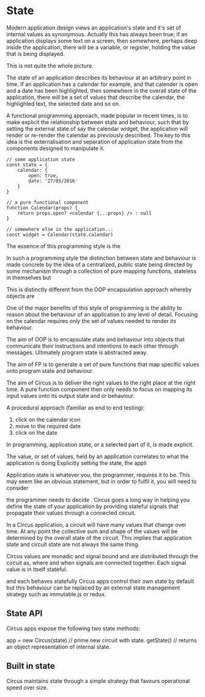 # State

Modern application design views an application's state and it's set of internal values as synonymous. Actually this has always been true; if an application displays some text on a screen, then somewhere, perhaps deep inside the application, there will be a variable, or register, holding the value that is being displayed.

This is not quite the whole picture.

The state of an application describes its behaviour at an arbitrary point in time. If an application has a calendar for example, and that calender is open and a date has been highlighted, then somewhere in the overall state of the application, there will be a set of values that describe the calendar, the highlighted text, the selected date and so on.

A functional programming approach, made popular in recent times, is to make explicit the relationship between state and behaviour, such that by setting the external state of say the calendar widget, the application will render or re-render the calendar as previously described. The key to this idea is the externalisation and separation of application state from the components designed to manipulate it.

```
// some application state
const state = {
    calendar: {
        open: true,
        date: '27/05/2016'
    }
}

// a pure functional component
function Calendar(props) {
    return props.open? <calendar {...props} /> : null
}

// somewhere else in the application...
const widget = Calendar(state.calendar)
```

The essence of this programming style is the

In such a programming style the distinction between state and behaviour is made concrete by the idea of a centralized, public state being directed by some mechanism through a collection of pure mapping functions, stateless in themselves but

This is distinctly different from the OOP encapsulation approach whereby objects are

One of the major benefits of this style of programming is the ability to reason about the behaviour of an application to any level of detail. Focusing on the calendar requires only the set of values needed to render its behaviour.

The aim of OOP is to encapsulate state and behaviour into objects that communicate their instructions and intentions to each other through messages. Ultimately program state is abstracted away.

The aim of FP is to generate a set of pure functions that map specific values onto program state and behaviour.

The aim of Circus is to deliver the right values to the right place at the right time. A pure function component then only needs to focus on mapping its input values onto its output state and or behaviour.

A procedural approach (familiar as end to end testing):
1. click on the calendar icon
2. move to the required date
3. click on the date

In programming, application state, or a selected part of it, is made explicit.

The value, or set of values, held by an application correlates to what the application is doing
Explicitly setting the state, the appli

Application state is whatever you, the programmer, requires it to be. This may seem like an obvious statement, but in order to fulfil it, you will need to consider

the programmer needs to decide . Circus goes a long way in helping you define the state of your application by providing stateful signals that propagate their values through a connected circuit.

In a Circus application, a circuit will have many values that change over time. At any point the collective sum and shape of the values will be determined by the overall state of the circuit. This implies that application state and circuit state are not always the same thing.

Circus values are monadic and signal bound and are distributed through the circuit as, where and when signals are connected together. Each signal value is in itself stateful.

and each behaves statefully
Circus apps control their own state by default but this behaviour can be replaced by an external state management strategy such as immutable.js or redux.

## State API
Circus apps expose the following two state methods:

app = new Circus(state) // prime new circuit with state.
getState() // returns an object representation of internal state.

## Built in state
Circus maintains state through a simple strategy that favours operational speed over size.
